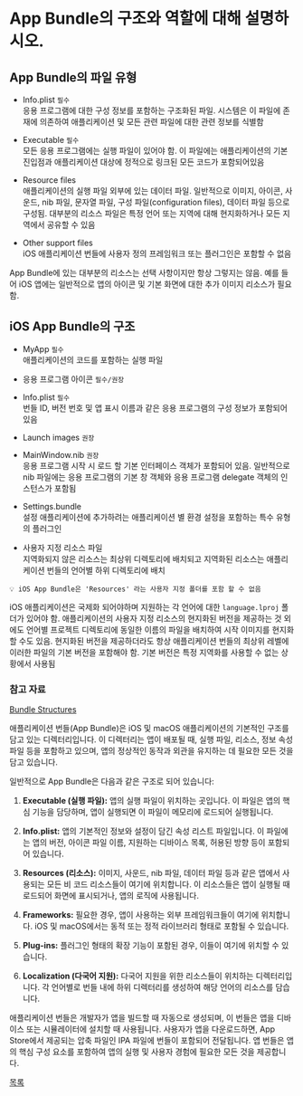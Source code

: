 # App Bundle의 구조와 역할에 대해 설명하시오.

## App Bundle의 파일 유형

- Info.plist `필수`  
    응용 프로그램에 대한 구성 정보를 포함하는 구조화된 파일. 시스템은 이 파일에 존재에 의존하여 애플리케이션 및 모든 관련 파일에 대한 관련 정보를 식별함

- Executable `필수`  
    모든 응용 프로그램에는 실행 파일이 있어야 함. 이 파일에는 애플리케이션의 기본 진입점과 애플리케이션 대상에 정적으로 링크된 모든 코드가 포함되어있음

- Resource files  
    애플리케이션의 실행 파일 외부에 있는 데이터 파일. 일반적으로 이미지, 아이콘, 사운드, nib 파일, 문자열 파일, 구성 파일(configuration files), 데이터 파일 등으로 구성됨. 대부분의 리소스 파일은 특정 언어 또는 지역에 대해 현지화하거나 모든 지역에서 공유할 수 있음

- Other support files  
    iOS 애플리케이션 번들에 사용자 정의 프레임워크 또는 플러그인은 포함할 수 없음

App Bundle에 있는 대부분의 리소스는 선택 사항이지만 항상 그렇지는 않음. 예를 들어 iOS 앱에는 일반적으로 앱의 아이콘 및 기본 화면에 대한 추가 이미지 리소스가 필요함. 

## iOS App Bundle의 구조

- MyApp `필수`  
    애플리케이션의 코드를 포함하는 실행 파일

- 응용 프로그램 아이콘 `필수/권장`
- Info.plist `필수`  
    번들 ID, 버전 번호 및 앱 표시 이름과 같은 응용 프로그램의 구성 정보가 포함되어 있음

- Launch images `권장`
- MainWindow.nib `권장`  
    응용 프로그램 시작 시 로드 할 기본 인터페이스 객체가 포함되어 있음. 일반적으로 nib 파일에는 응용 프로그램의 기본 창 객체와 응용 프로그램 delegate 객체의 인스턴스가 포함됨

- Settings.bundle  
    설정 애플리케이션에 추가하려는 애플리케이션 별 환경 설정을 포함하는 특수 유형의 플러그인

- 사용자 지정 리소스 파일  
    지역화되지 않은 리소스는 최상위 디렉토리에 배치되고 지역화된 리소스는 애플리케이션 번들의 언어별 하위 디렉토리에 배치
```
💡 iOS App Bundle은 'Resources' 라는 사용자 지정 폴더를 포함 할 수 없음
```
iOS 애플리케이션은 국제화 되어야하며 지원하는 각 언어에 대한 `language.lproj` 폴더가 있어야 함. 애플리케이션의 사용자 지정 리소스의 현지화된 버전을 제공하는 것 외에도 언어별 프로젝트 디렉토리에 동일한 이름의 파일을 배치하여 시작 이미지를 현지화 할 수도 있음. 현지화된 버전을 제공하더라도 항상 애플리케이션 번들의 최상위 레벨에 이러한 파일의 기본 버전을 포함해야 함. 기본 버전은 특정 지역화를 사용할 수 없는 상황에서 사용됨

### 참고 자료

[Bundle Structures](https://developer.apple.com/library/archive/documentation/CoreFoundation/Conceptual/CFBundles/BundleTypes/BundleTypes.html#//apple_ref/doc/uid/10000123i-CH101-SW1)

애플리케이션 번들(App Bundle)은 iOS 및 macOS 애플리케이션의 기본적인 구조를 담고 있는 디렉터리입니다. 이 디렉터리는 앱이 배포될 때, 실행 파일, 리소스, 정보 속성 파일 등을 포함하고 있으며, 앱의 정상적인 동작과 외관을 유지하는 데 필요한 모든 것을 담고 있습니다.

일반적으로 App Bundle은 다음과 같은 구조로 되어 있습니다:

1. **Executable (실행 파일):** 앱의 실행 파일이 위치하는 곳입니다. 이 파일은 앱의 핵심 기능을 담당하며, 앱이 실행되면 이 파일이 메모리에 로드되어 실행됩니다.

2. **Info.plist:** 앱의 기본적인 정보와 설정이 담긴 속성 리스트 파일입니다. 이 파일에는 앱의 버전, 아이콘 파일 이름, 지원하는 디바이스 목록, 허용된 방향 등이 포함되어 있습니다.

3. **Resources (리소스):** 이미지, 사운드, nib 파일, 데이터 파일 등과 같은 앱에서 사용되는 모든 비 코드 리소스들이 여기에 위치합니다. 이 리소스들은 앱이 실행될 때 로드되어 화면에 표시되거나, 앱의 로직에 사용됩니다.

4. **Frameworks:** 필요한 경우, 앱이 사용하는 외부 프레임워크들이 여기에 위치합니다. iOS 및 macOS에서는 동적 또는 정적 라이브러리 형태로 포함될 수 있습니다.

5. **Plug-ins:** 플러그인 형태의 확장 기능이 포함된 경우, 이들이 여기에 위치할 수 있습니다.

6. **Localization (다국어 지원):** 다국어 지원을 위한 리소스들이 위치하는 디렉터리입니다. 각 언어별로 번들 내에 하위 디렉터리를 생성하여 해당 언어의 리소스를 담습니다.

애플리케이션 번들은 개발자가 앱을 빌드할 때 자동으로 생성되며, 이 번들은 앱을 디바이스 또는 시뮬레이터에 설치할 때 사용됩니다. 사용자가 앱을 다운로드하면, App Store에서 제공되는 압축 파일인 IPA 파일에 번들이 포함되어 전달됩니다. 앱 번들은 앱의 핵심 구성 요소를 포함하여 앱의 실행 및 사용자 경험에 필요한 모든 것을 제공합니다.


[목록](../README_link.md#ios)

